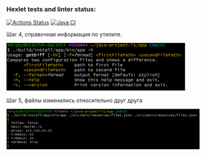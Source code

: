 ### Hexlet tests and linter status:
[![Actions Status](https://github.com/raklovs/java-project-71/workflows/hexlet-check/badge.svg)](https://github.com/raklovs/java-project-71/actions)
[![Java CI](https://github.com/raklovs/java-project-71/actions/workflows/github-actions.yml/badge.svg)](https://github.com/raklovs/java-project-71/actions/workflows/github-actions.yml)


Шаг 4, справочная информация по утилите.

![img.png](app/src/main/resources/img.png)

Шаг 5, файлы изменились относительно друг друга

![img2.png](app/src/main/resources/img2.png)
